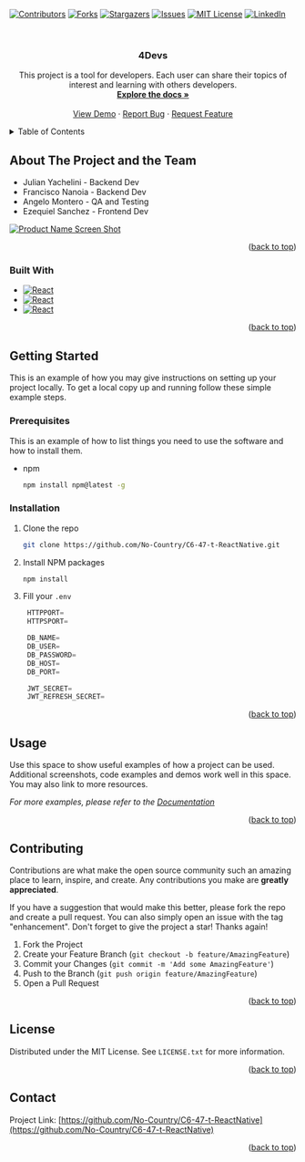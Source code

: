 <!-- Improved compatibility of back to top link: See: https://github.com/othneildrew/Best-README-Template/pull/73 -->
<a name="readme-top"></a>
<!--
*** Thanks for checking out the Best-README-Template. If you have a suggestion
*** that would make this better, please fork the repo and create a pull request
*** or simply open an issue with the tag "enhancement".
*** Don't forget to give the project a star!
*** Thanks again! Now go create something AMAZING! :D
-->



<!-- PROJECT SHIELDS -->
<!--
*** I'm using markdown "reference style" links for readability.
*** Reference links are enclosed in brackets [ ] instead of parentheses ( ).
*** See the bottom of this document for the declaration of the reference variables
*** for contributors-url, forks-url, etc. This is an optional, concise syntax you may use.
*** https://www.markdownguide.org/basic-syntax/#reference-style-links
-->
[![Contributors][contributors-shield]][contributors-url]
[![Forks][forks-shield]][forks-url]
[![Stargazers][stars-shield]][stars-url]
[![Issues][issues-shield]][issues-url]
[![MIT License][license-shield]][license-url]
[![LinkedIn][linkedin-shield]][linkedin-url]



<!-- PROJECT LOGO -->
<br />
<!-- <div align="center">
  <a href="https://github.com/No-Country/C6-47-t-ReactNative">
    <img src="images/logo.png" alt="Logo" width="80" height="80">
  </a> -->

<h3 align="center">4Devs</h3>

  <p align="center">
    This project is a tool for developers. Each user can share their topics of interest and learning with others developers.
    <br />
    <a href="https://github.com/No-Country/C6-47-t-ReactNative"><strong>Explore the docs »</strong></a>
    <br />
    <br />
    <a href="https://github.com/No-Country/C6-47-t-ReactNative">View Demo</a>
    ·
    <a href="https://github.com/No-Country/C6-47-t-ReactNative/issues">Report Bug</a>
    ·
    <a href="https://github.com/No-Country/C6-47-t-ReactNative/issues">Request Feature</a>
  </p>
</div>



<!-- TABLE OF CONTENTS -->
<details>
  <summary>Table of Contents</summary>
  <ol>
    <li>
      <a href="#about-the-project">About The Project</a>
      <ul>
        <li><a href="#built-with">Built With</a></li>
      </ul>
    </li>
    <li>
      <a href="#getting-started">Getting Started</a>
      <ul>
        <li><a href="#prerequisites">Prerequisites</a></li>
        <li><a href="#installation">Installation</a></li>
      </ul>
    </li>
    <li><a href="#usage">Usage</a></li>
    <li><a href="#roadmap">Roadmap</a></li>
    <li><a href="#contributing">Contributing</a></li>
    <li><a href="#license">License</a></li>
    <li><a href="#contact">Contact</a></li>
    <li><a href="#acknowledgments">Acknowledgments</a></li>
  </ol>
</details>



<!-- ABOUT THE PROJECT -->
## About The Project and the Team
* Julian Yachelini - Backend Dev
* Francisco Nanoia - Backend Dev
* Angelo Montero - QA and Testing
* Ezequiel Sanchez - Frontend Dev


[![Product Name Screen Shot][product-screenshot]](https://example.com)

<p align="right">(<a href="#readme-top">back to top</a>)</p>



### Built With

* [![React][React.js]][React-url]
* [![React][Redux.js]][Redux-url]
* [![React][MySql]][MySql-url]


<p align="right">(<a href="#readme-top">back to top</a>)</p>



<!-- GETTING STARTED -->
## Getting Started

This is an example of how you may give instructions on setting up your project locally.
To get a local copy up and running follow these simple example steps.

### Prerequisites

This is an example of how to list things you need to use the software and how to install them.
* npm
  ```sh
  npm install npm@latest -g
  ```

### Installation

1. Clone the repo
   ```sh
   git clone https://github.com/No-Country/C6-47-t-ReactNative.git
   ```
2. Install NPM packages
   ```sh
   npm install
   ```
3. Fill your `.env`
   ```js
    HTTPPORT=
    HTTPSPORT=

    DB_NAME=
    DB_USER=
    DB_PASSWORD=
    DB_HOST=
    DB_PORT=

    JWT_SECRET=
    JWT_REFRESH_SECRET=
   
   ```

<p align="right">(<a href="#readme-top">back to top</a>)</p>



<!-- USAGE EXAMPLES -->
## Usage

Use this space to show useful examples of how a project can be used. Additional screenshots, code examples and demos work well in this space. You may also link to more resources.

_For more examples, please refer to the [Documentation](https://example.com)_

<p align="right">(<a href="#readme-top">back to top</a>)</p>



<!-- ROADMAP
## Roadmap

- [ ] Feature 1
- [ ] Feature 2
- [ ] Feature 3
    - [ ] Nested Feature

See the [open issues](https://github.com/No-Country/C6-47-t-ReactNative/issues) for a full list of proposed features (and known issues).

<p align="right">(<a href="#readme-top">back to top</a>)</p> -->



<!-- CONTRIBUTING -->
## Contributing

Contributions are what make the open source community such an amazing place to learn, inspire, and create. Any contributions you make are **greatly appreciated**.

If you have a suggestion that would make this better, please fork the repo and create a pull request. You can also simply open an issue with the tag "enhancement".
Don't forget to give the project a star! Thanks again!

1. Fork the Project
2. Create your Feature Branch (`git checkout -b feature/AmazingFeature`)
3. Commit your Changes (`git commit -m 'Add some AmazingFeature'`)
4. Push to the Branch (`git push origin feature/AmazingFeature`)
5. Open a Pull Request

<p align="right">(<a href="#readme-top">back to top</a>)</p>



<!-- LICENSE -->
## License

Distributed under the MIT License. See `LICENSE.txt` for more information.

<p align="right">(<a href="#readme-top">back to top</a>)</p>



<!-- CONTACT -->
## Contact

<!-- Your Name - [@twitter_handle](https://twitter.com/twitter_handle) - email@email_client.com -->

Project Link: [https://github.com/No-Country/C6-47-t-ReactNative](https://github.com/No-Country/C6-47-t-ReactNative)

<p align="right">(<a href="#readme-top">back to top</a>)</p>



<!-- ACKNOWLEDGMENTS
## Acknowledgments

* []()
* []()
* []()

<p align="right">(<a href="#readme-top">back to top</a>)</p> -->



<!-- MARKDOWN LINKS & IMAGES -->
<!-- https://www.markdownguide.org/basic-syntax/#reference-style-links -->
[contributors-shield]: https://img.shields.io/github/contributors/No-Country/C6-47-t-ReactNative.svg?style=for-the-badge
[contributors-url]: https://github.com/No-Country/C6-47-t-ReactNative/graphs/contributors
[forks-shield]: https://img.shields.io/github/forks/No-Country/C6-47-t-ReactNative.svg?style=for-the-badge
[forks-url]: https://github.com/No-Country/C6-47-t-ReactNative/network/members
[stars-shield]: https://img.shields.io/github/stars/No-Country/C6-47-t-ReactNative.svg?style=for-the-badge
[stars-url]: https://github.com/No-Country/C6-47-t-ReactNative/stargazers
[issues-shield]: https://img.shields.io/github/issues/No-Country/C6-47-t-ReactNative.svg?style=for-the-badge
[issues-url]: https://github.com/No-Country/C6-47-t-ReactNative/issues
[license-shield]: https://img.shields.io/github/license/No-Country/C6-47-t-ReactNative.svg?style=for-the-badge
[license-url]: https://github.com/No-Country/C6-47-t-ReactNative/blob/master/LICENSE.txt
[linkedin-shield]: https://img.shields.io/badge/-LinkedIn-black.svg?style=for-the-badge&logo=linkedin&colorB=555
[linkedin-url]: https://linkedin.com/in/linkedin_username
[product-screenshot]: images/screenshot.png

[React.js]: https://img.shields.io/badge/React-20232A?style=for-the-badge&logo=react&logoColor=61DAFB
[React-url]: https://reactjs.org/
[MySql]: https://img.shields.io/badge/MySQL-DD0031?style=for-the-badge&logo=mysql&logoColor=white
[MySql-url]: https://www.mysql.com/
[Redux.js]: https://img.shields.io/badge/Redux-0769AD?style=for-the-badge&logo=redux&logoColor=white
[Redux-url]: https://redux.js.org/
